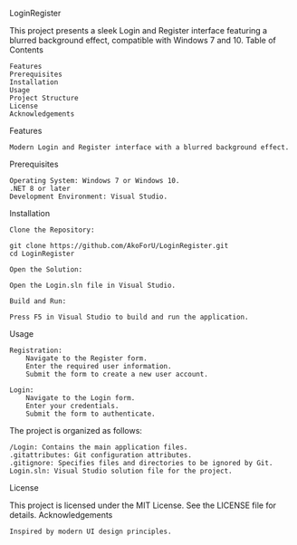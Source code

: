 LoginRegister

This project presents a sleek Login and Register interface featuring a blurred background effect, compatible with Windows 7 and 10.
Table of Contents

    Features
    Prerequisites
    Installation
    Usage
    Project Structure
    License
    Acknowledgements

Features

    Modern Login and Register interface with a blurred background effect.

Prerequisites

    Operating System: Windows 7 or Windows 10.
    .NET 8 or later 
    Development Environment: Visual Studio.

Installation

    Clone the Repository:

    git clone https://github.com/AkoForU/LoginRegister.git
    cd LoginRegister

    Open the Solution:

    Open the Login.sln file in Visual Studio.

    Build and Run:

    Press F5 in Visual Studio to build and run the application.

Usage

    Registration:
        Navigate to the Register form.
        Enter the required user information.
        Submit the form to create a new user account.

    Login:
        Navigate to the Login form.
        Enter your credentials.
        Submit the form to authenticate.

The project is organized as follows:

    /Login: Contains the main application files.
    .gitattributes: Git configuration attributes.
    .gitignore: Specifies files and directories to be ignored by Git.
    Login.sln: Visual Studio solution file for the project.

License

This project is licensed under the MIT License. See the LICENSE file for details.
Acknowledgements

    Inspired by modern UI design principles.

